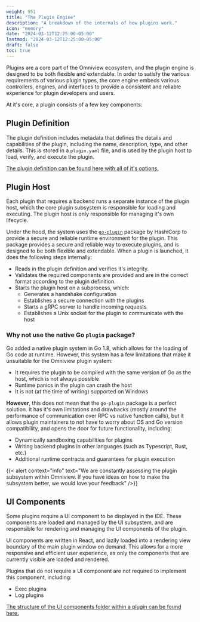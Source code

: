 ```yaml
---
weight: 951
title: "The Plugin Engine"
description: "A breakdown of the internals of how plugins work."
icon: "memory"
date: "2024-03-12T12:25:00-05:00"
lastmod: "2024-03-12T12:25:00-05:00"
draft: false
toc: true
---
```


Plugins are a core part of the Omniview ecosystem, and the plugin engine is designed to be both flexible and extendable. In order to satisfy the various requirements of various plugin types, the core engine embeds various controllers, engines, and interfaces to provide a consistent and reliable experience for plugin developers and users.

At it's core, a plugin consists of a few key components:

## Plugin Definition

The plugin definition includes metadata that defines the details and capabilities of the plugin, including the name, description, type, and other details. This is stored in a `plugin.yaml` file, and is used by the plugin host to load, verify, and execute the plugin.

[The plugin definition can be found here with all of it's options.](../api/plugin-definition.md)

## Plugin Host

Each plugin that requires a backend runs a separate instance of the plugin host, which the core plugin subsystem is responsible for loading and executing. The plugin host is only responsible for managing it's own lifecycle.

Under the hood, the system uses the [`go-plugin`](https://github.com/hashicorp/go-plugin) package by HashiCorp to provide a secure and reliable runtime environment for the plugin. This package provides a secure and reliable way to execute plugins, and is designed to be both flexible and extendable. When a plugin is launched, it does the following steps internally:

- Reads in the plugin definition and verifies it's integrity.
- Validates the required components are provided and are in the correct format according to the plugin definition.
- Starts the plugin host on a subprocess, which:
  - Generates a handshake configuration
  - Establishes a secure connection with the plugins
  - Starts a gRPC server to handle incoming requests
  - Establishes a Unix socket for the plugin to communicate with the host

### Why not use the native Go `plugin` package?

Go added a native plugin system in Go 1.8, which allows for the loading of Go code at runtime. However, this system has a few limitations that make it unsuitable for the Omniview plugin system:

- It requires the plugin to be compiled with the same version of Go as the host, which is not always possible
- Runtime panics in the plugin can crash the host
- It is not (at the time of writing) supported on Windows

**However**, this does not mean that the `go-plugin` package is a perfect solution. It has it's own limitations and drawbacks (mostly around the performance of communication over RPC vs native function calls), but it allows plugin maintainers to not have to worry about OS and Go version compatibility, and opens the door for future functionality, including:

- Dynamically sandboxing capabilities for plugins
- Writing backend plugins in other languages (such as Typescript, Rust, etc.)
- Additional runtime contracts and guarantees for plugin execution

{{< alert context="info" text="We are constantly assessing the plugin subsystem within Omniview. If you have ideas on how to make the subsystem better, we would love your feedback" />}}

## UI Components

Some plugins require a UI component to be displayed in the IDE. These components are loaded and managed by the UI subsystem, and are responsible for rendering and managing the UI components of the plugin.

UI components are written in React, and lazily loaded into a rendering view boundary of the main plugin window on demand. This allows for a more responsive and efficient user experience, as only the components that are currently visible are loaded and rendered.

Plugins that do not require a UI component are not required to implement this component, including:

- Exec plugins
- Log plugins

[The structure of the UI components folder within a plugin can be found here.](../api/ui-components.md)

